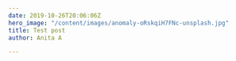 ```yaml
---
date: 2019-10-26T20:06:06Z
hero_image: "/content/images/anomaly-oRskqiH7FNc-unsplash.jpg"
title: Test post
author: Anita A

---
```

